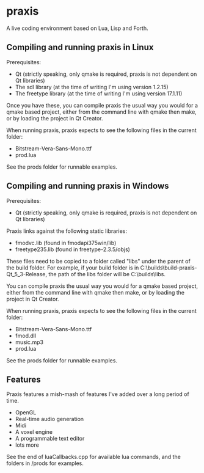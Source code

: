 praxis
======

A live coding environment based on Lua, Lisp and Forth.

Compiling and running praxis in Linux
-------------------------------------

Prerequisites:

 - Qt (strictly speaking, only qmake is required, praxis is not dependent on Qt libraries)
 - The sdl library (at the time of writing I'm using version 1.2.15)
 - The freetype library (at the time of writing I'm using version 17.1.11)

Once you have these, you can compile praxis the usual way you would for a qmake based project, either from the command line with qmake then make, or by loading the project in Qt Creator.

When running praxis, praxis expects to see the following files in the current folder:

 - Bitstream-Vera-Sans-Mono.ttf
 - prod.lua

See the prods folder for runnable examples.

Compiling and running praxis in Windows
---------------------------------------

Prerequisites:

 - Qt (strictly speaking, only qmake is required, praxis is not dependent on Qt libraries)

Praxis links against the following static libraries:

 - fmodvc.lib (found in fmodapi375win/lib)
 - freetype235.lib (found in freetype-2.3.5/objs)

These files need to be copied to a folder called "libs" under the parent of the build folder. For example, if your build folder is in C:\builds\build-praxis-Qt\_5\_3-Release, the path of the libs folder will be C:\builds\libs.

You can compile praxis the usual way you would for a qmake based project, either from the command line with qmake then make, or by loading the project in Qt Creator.

When running praxis, praxis expects to see the following files in the current folder:

 - Bitstream-Vera-Sans-Mono.ttf
 - fmod.dll
 - music.mp3
 - prod.lua

See the prods folder for runnable examples.

Features
--------

Praxis features a mish-mash of features I've added over a long period of time.

 - OpenGL
 - Real-time audio generation
 - Midi
 - A voxel engine
 - A programmable text editor
 - lots more

See the end of luaCallbacks.cpp for available lua commands, and the folders in /prods for examples.
